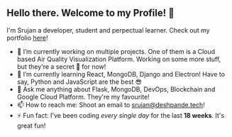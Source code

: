 ## Hello there. Welcome to my Profile! 👋 
I'm Srujan a developer, student and perpectual learner. Check out my portfolio [here](https://srujandeshpande.tech)!

- 🔭  I’m currently working on multiple projects. One of them is a Cloud based Air Quality Visualization Platform. Working on some more stuff, but they're a secret 🤫 for now!
- 🌱  I’m currently learning React, MongoDB, Django and Electron! Have to say, Python and JavaScript are the best 😎
- 💬 Ask me anything about Flask, MongoDB, DevOps, Blockchain and Google Cloud Platform. They're my favourite!
- 📫 How to reach me: Shoot an email to srujan@deshpande.tech!
- ⚡ Fun fact: I've been coding _every single day_ for the last **18 weeks**. It's great fun!

<!--
**srujandeshpande/srujandeshpande** is a ✨ _special_ ✨ repository because its `README.md` (this file) appears on your GitHub profile.

Here are some ideas to get you started:

- 🔭 I’m currently working on ...
- 🌱 I’m currently learning ...
- 👯 I’m looking to collaborate on ...
- 🤔 I’m looking for help with ...
- 💬 Ask me about ...
- 📫 How to reach me: ...
- 😄 Pronouns: ...
- ⚡ Fun fact: ...
-->
